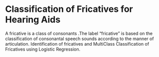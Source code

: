 # Classification of Fricatives for Hearing Aids

A fricative is a class of consonants .The label “fricative” is based on the classification of consonantal speech sounds according to the manner of articulation.
Identification of fricatives and MultiClass Classification of Fricatives using Logistic Regression.
